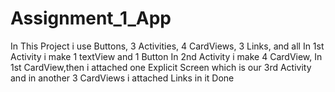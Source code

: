 # Assignment_1_App
In This Project i use Buttons, 3 Activities, 4 CardViews, 3 Links, and all
In 1st Activity i make 1 textView and 1 Button
In 2nd Activity i make 4 CardView, In 1st CardView,then i attached one Explicit Screen which is our 3rd Activity
and in another 3 CardViews i attached Links in it 
Done 
